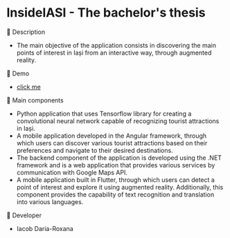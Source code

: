 # InsideIASI - The bachelor's thesis

📝 Description
- The main objective of the application consists in discovering the main points of interest in Iași from an interactive way, through augmented reality. 

🎥 Demo
- [click me](https://www.youtube.com/watch?v=ipidy5DBueo)

📝 Main components
- Python application that uses Tensorflow library for creating a convolutional neural network capable of recognizing tourist attractions in Iași.
- A mobile application developed in the Angular framework, through which users can discover various tourist attractions based on their preferences and navigate to their desired destinations.
- The backend component of the application is developed using the .NET framework and is a web application that provides various services by communication with Google Maps API.
- A mobile application built in Flutter, through which users can detect a point of interest and explore it using augmented reality. Additionally, this component provides the capability of text recognition and translation into various languages.

🚀 Developer
- Iacob Daria-Roxana

